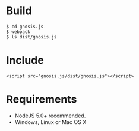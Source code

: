 # Build

```
$ cd gnosis.js
$ webpack
$ ls dist/gnosis.js
```

# Include
```
<script src="gnosis.js/dist/gnosis.js"></script>
```

# Requirements

* NodeJS 5.0+ recommended.
* Windows, Linux or Mac OS X
